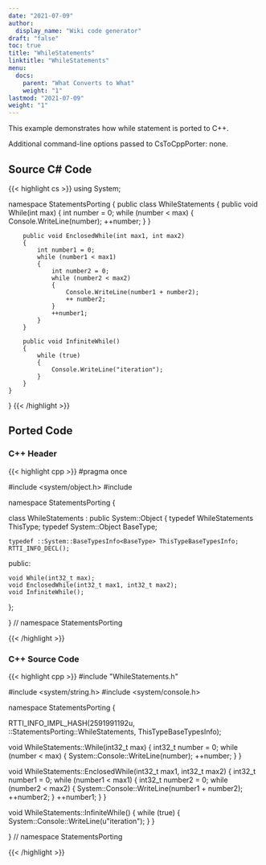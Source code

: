 ```yaml
---
date: "2021-07-09"
author:
  display_name: "Wiki code generator"
draft: "false"
toc: true
title: "WhileStatements"
linktitle: "WhileStatements"
menu:
  docs:
    parent: "What Converts to What"
    weight: "1"
lastmod: "2021-07-09"
weight: "1"
---
```


This example demonstrates how while statement is ported to C++.

Additional command-line options passed to CsToCppPorter: none.

## Source C# Code ##

{{< highlight cs >}}
using System;

namespace StatementsPorting
{
    public class WhileStatements
    {
        public void While(int max)
        {
            int number = 0;
            while (number < max)
            {
                Console.WriteLine(number);
                ++number;
            }
        }

        public void EnclosedWhile(int max1, int max2)
        {
            int number1 = 0;
            while (number1 < max1)
            {
                int number2 = 0;
                while (number2 < max2)
                {
                    Console.WriteLine(number1 + number2);
                    ++ number2;
                }
                ++number1;
            }
        }

        public void InfiniteWhile()
        {
            while (true)
            {
                Console.WriteLine("iteration");
            }
        }
    }
}
{{< /highlight >}}

## Ported Code ##

### C++ Header ###

{{< highlight cpp >}}
#pragma once

#include <system/object.h>
#include <cstdint>

namespace StatementsPorting {

class WhileStatements : public System::Object
{
    typedef WhileStatements ThisType;
    typedef System::Object BaseType;
    
    typedef ::System::BaseTypesInfo<BaseType> ThisTypeBaseTypesInfo;
    RTTI_INFO_DECL();
    
public:

    void While(int32_t max);
    void EnclosedWhile(int32_t max1, int32_t max2);
    void InfiniteWhile();
    
};

} // namespace StatementsPorting



{{< /highlight >}}

### C++ Source Code ###

{{< highlight cpp >}}
#include "WhileStatements.h"

#include <system/string.h>
#include <system/console.h>

namespace StatementsPorting {

RTTI_INFO_IMPL_HASH(2591991192u, ::StatementsPorting::WhileStatements, ThisTypeBaseTypesInfo);

void WhileStatements::While(int32_t max)
{
    int32_t number = 0;
    while (number < max)
    {
        System::Console::WriteLine(number);
        ++number;
    }
}

void WhileStatements::EnclosedWhile(int32_t max1, int32_t max2)
{
    int32_t number1 = 0;
    while (number1 < max1)
    {
        int32_t number2 = 0;
        while (number2 < max2)
        {
            System::Console::WriteLine(number1 + number2);
            ++number2;
        }
        ++number1;
    }
}

void WhileStatements::InfiniteWhile()
{
    while (true)
    {
        System::Console::WriteLine(u"iteration");
    }
}

} // namespace StatementsPorting

{{< /highlight >}}
